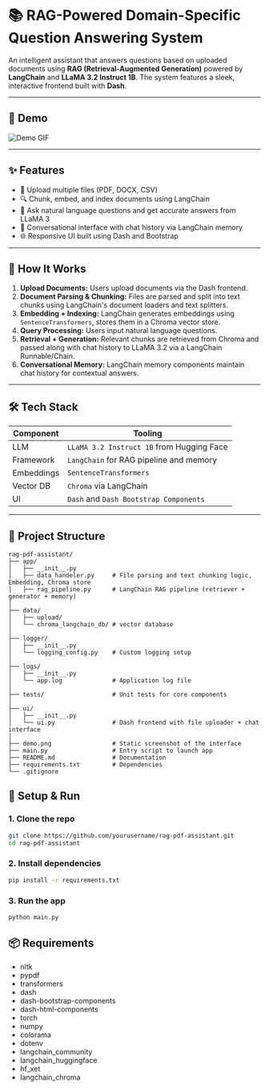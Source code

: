 # 📚 RAG-Powered Domain-Specific Question Answering System

An intelligent assistant that answers questions based on uploaded documents using **RAG (Retrieval-Augmented Generation)** powered by **LangChain** and **LLaMA 3.2 Instruct 1B**. The system features a sleek, interactive frontend built with **Dash**.

---

## 🚀 Demo

![Demo GIF](https://github.com/HeshamEL-Shreif/RAG-powered-Domain-Specific-Question-Answering-System/blob/main/demo.gif)

---

## ✨ Features

- 📄 Upload multiple files (PDF, DOCX, CSV)
- 🔍 Chunk, embed, and index documents using LangChain
- 🤖 Ask natural language questions and get accurate answers from LLaMA 3
- 💬 Conversational interface with chat history via LangChain memory
- 🌐 Responsive UI built using Dash and Bootstrap

---

## 🧠 How It Works

1. **Upload Documents:** Users upload documents via the Dash frontend.
2. **Document Parsing & Chunking:** Files are parsed and split into text chunks using LangChain's document loaders and text splitters.
3. **Embedding + Indexing:** LangChain generates embeddings using `SentenceTransformers`, stores them in a Chroma vector store.
4. **Query Processing:** Users input natural language questions.
5. **Retrieval + Generation:** Relevant chunks are retrieved from Chroma and passed along with chat history to LLaMA 3.2 via a LangChain Runnable/Chain.
6. **Conversational Memory:** LangChain memory components maintain chat history for contextual answers.

---

## 🛠️ Tech Stack

| Component      | Tooling                                       |
|----------------|-----------------------------------------------|
| LLM            | `LLaMA 3.2 Instruct 1B` from Hugging Face     |
| Framework      | `LangChain` for RAG pipeline and memory       |
| Embeddings     | `SentenceTransformers`                        |
| Vector DB      | `Chroma` via LangChain                         |
| UI             | `Dash` and `Dash Bootstrap Components`        |

---

## 📁 Project Structure
```text
rag-pdf-assistant/
├── app/
│   ├── __init__.py
│   ├── data_handeler.py     # File parsing and text chunking logic, Embedding, Chroma store
│   ├── rag_pipeline.py      # LangChain RAG pipeline (retriever + generator + memory)
│
├── data/
│   ├── upload/
│   └── chroma_langchain_db/ # vector database
│
├── logger/
│   ├── __init__.py
│   └── logging_config.py    # Custom logging setup
│
├── logs/
│   ├── __init__.py
│   └── app.log              # Application log file
│
├── tests/                   # Unit tests for core components
│
├── ui/
│   ├── __init__.py
│   └── ui.py                # Dash frontend with file uploader + chat interface
│
├── demo.png                 # Static screenshot of the interface
├── main.py                  # Entry script to launch app
├── README.md                # Documentation
├── requirements.txt         # Dependencies
└── .gitignore
```


## 🧪 Setup & Run

### 1. Clone the repo

```bash
git clone https://github.com/yourusername/rag-pdf-assistant.git
cd rag-pdf-assistant
```
### 2. Install dependencies
``` bash
pip install -r requirements.txt
```
### 3. Run the app
``` bash
python main.py
```

## 📦 Requirements
- nltk 
- pypdf
- transformers
- dash
- dash-bootstrap-components
- dash-html-components
- torch
- numpy
- colorama
- dotenv
- langchain_community
- langchain_huggingface
- hf_xet
- langchain_chroma
